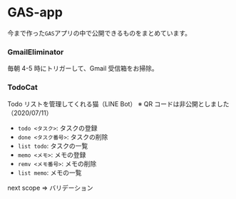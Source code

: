 # GAS-app

今まで作った`GAS`アプリの中で公開できるものをまとめています。

### GmailEliminator

毎朝 4-5 時にトリガーして、Gmail 受信箱をお掃除。

### TodoCat

Todo リストを管理してくれる猫（LINE Bot）
※ QR コードは非公開としました（2020/07/11）

- `todo <タスク>`: タスクの登録
- `done <タスク番号>`: タスクの削除
- `list todo`: タスクの一覧
- `memo <メモ>`: メモの登録
- `remv <メモ番号>`: メモの削除
- `list memo`: メモの一覧

next scope => バリデーション
